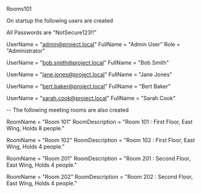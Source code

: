Rooms101

On startup the following users are created

All Passwords are "NotSecure123!!"

UserName = "admin@project.local"
FullName = "Admin User"
Role = "Administrator"

UserName = "bob.smith@project.local"
FullName = "Bob Smith"

UserName = "jane.jones@project.local"
FullName = "Jane Jones"

UserName = "bert.baker@project.local"
FullName = "Bert Baker"

UserName = "sarah.cook@project.local"
FullName = "Sarah Cook"

-- The following meeting rooms are also created

RoomName = "Room 101"
RoomDescription = "Room 101 : First Floor, East Wing, Holds 8 people."

RoomName = "Room 102"
RoomDescription = "Room 102 : First Floor, East Wing, Holds 4 people."

RoomName = "Room 201"
RoomDescription = "Room 201 : Second Floor, East Wing, Holds 4 people."

RoomName = "Room 202"
RoomDescription = "Room 202 : Second Floor, East Wing, Holds 4 people."
 
